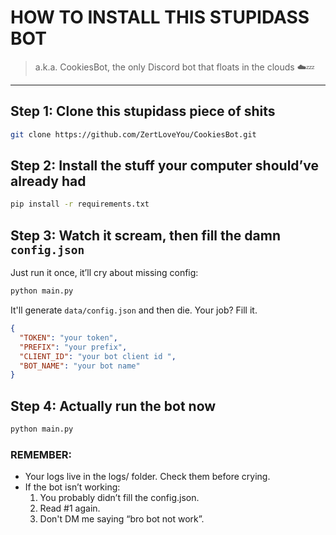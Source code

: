 # HOW TO INSTALL THIS STUPIDASS BOT
> a.k.a. CookiesBot, the only Discord bot that floats in the clouds ☁️💤
---
## Step 1: Clone this stupidass piece of shits
```bash
git clone https://github.com/ZertLoveYou/CookiesBot.git
```

## Step 2: Install the stuff your computer should’ve already had
```bash
pip install -r requirements.txt
```

## Step 3: Watch it scream, then fill the damn `config.json`
Just run it once, it’ll cry about missing config:
```bash
python main.py
```
It'll generate `data/config.json` and then die. Your job? Fill it.
```json
{
  "TOKEN": "your token",
  "PREFIX": "your prefix",
  "CLIENT_ID": "your bot client id ",
  "BOT_NAME": "your bot name"
}
```

## Step 4: Actually run the bot now
```bash
python main.py
```

### REMEMBER:
- Your logs live in the logs/ folder. Check them before crying.
- If the bot isn’t working:
  1. You probably didn’t fill the config.json.
  2. Read #1 again.
  3. Don't DM me saying “bro bot not work”.


